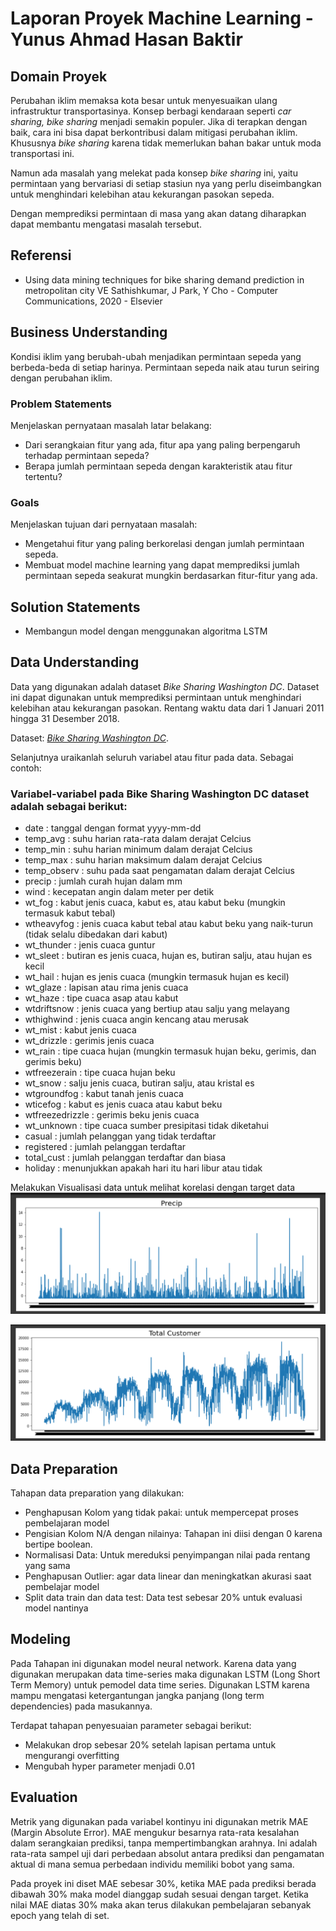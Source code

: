 # Laporan Proyek Machine Learning - Yunus Ahmad Hasan Baktir

## Domain Proyek

Perubahan iklim memaksa kota besar untuk menyesuaikan ulang infrastruktur transportasinya. Konsep berbagi kendaraan seperti *car sharing, bike sharing* menjadi semakin populer. Jika di terapkan dengan baik, cara ini bisa dapat berkontribusi dalam mitigasi perubahan iklim. Khususnya *bike sharing* karena tidak memerlukan bahan bakar untuk moda transportasi ini.

Namun ada masalah yang melekat pada konsep *bike sharing* ini, yaitu permintaan yang bervariasi di setiap stasiun nya yang perlu diseimbangkan untuk menghindari kelebihan atau kekurangan pasokan sepeda.

Dengan memprediksi permintaan di masa yang akan datang diharapkan dapat membantu mengatasi masalah tersebut.

## Referensi
- Using data mining techniques for bike sharing demand prediction in metropolitan city
VE Sathishkumar, J Park, Y Cho - Computer Communications, 2020 - Elsevier

## Business Understanding

Kondisi iklim yang berubah-ubah menjadikan permintaan sepeda yang berbeda-beda di setiap harinya. Permintaan sepeda naik atau turun seiring dengan perubahan iklim.

### Problem Statements

Menjelaskan pernyataan masalah latar belakang:
- Dari serangkaian fitur yang ada, fitur apa yang paling berpengaruh terhadap permintaan sepeda?
- Berapa jumlah permintaan sepeda dengan karakteristik atau fitur tertentu?  

### Goals

Menjelaskan tujuan dari pernyataan masalah:
- Mengetahui fitur yang paling berkorelasi dengan jumlah permintaan sepeda.
- Membuat model machine learning yang dapat memprediksi jumlah permintaan sepeda seakurat mungkin berdasarkan fitur-fitur yang ada.


## Solution Statements
- Membangun model dengan menggunakan algoritma LSTM 

## Data Understanding
Data yang digunakan adalah dataset *Bike Sharing Washington DC*. Dataset ini dapat digunakan untuk memprediksi permintaan untuk menghindari kelebihan atau kekurangan pasokan. Rentang waktu data dari 1 Januari 2011 hingga 31 Desember 2018.

Dataset: *[Bike Sharing Washington DC](httpshttps://www.kaggle.com/datasets/juliajemals/bike-sharing-washington-dc)*.

Selanjutnya uraikanlah seluruh variabel atau fitur pada data. Sebagai contoh:  

### Variabel-variabel pada Bike Sharing Washington DC dataset adalah sebagai berikut:
- date : tanggal dengan format yyyy-mm-dd
- temp_avg : suhu harian rata-rata dalam derajat Celcius
- temp_min : suhu harian minimum dalam derajat Celcius
- temp_max : suhu harian maksimum dalam derajat Celcius
- temp_observ : suhu pada saat pengamatan dalam derajat Celcius
- precip : jumlah curah hujan dalam mm
- wind : kecepatan angin dalam meter per detik
- wt_fog : kabut jenis cuaca, kabut es, atau kabut beku (mungkin termasuk kabut tebal)
- wtheavyfog : jenis cuaca kabut tebal atau kabut beku yang naik-turun (tidak selalu dibedakan dari kabut)
- wt_thunder : jenis cuaca guntur
- wt_sleet : butiran es jenis cuaca, hujan es, butiran salju, atau hujan es kecil
- wt_hail : hujan es jenis cuaca (mungkin termasuk hujan es kecil)
- wt_glaze : lapisan atau rima jenis cuaca
- wt_haze : tipe cuaca asap atau kabut
- wtdriftsnow : jenis cuaca yang bertiup atau salju yang melayang
- wthighwind : jenis cuaca angin kencang atau merusak
- wt_mist : kabut jenis cuaca
- wt_drizzle : gerimis jenis cuaca
- wt_rain : tipe cuaca hujan (mungkin termasuk hujan beku, gerimis, dan gerimis beku)
- wtfreezerain : tipe cuaca hujan beku
- wt_snow : salju jenis cuaca, butiran salju, atau kristal es
- wtgroundfog : kabut tanah jenis cuaca
- wticefog : kabut es jenis cuaca atau kabut beku
- wtfreezedrizzle : gerimis beku jenis cuaca
- wt_unknown : tipe cuaca sumber presipitasi tidak diketahui
- casual : jumlah pelanggan yang tidak terdaftar
- registered : jumlah pelanggan terdaftar
- total_cust : jumlah pelanggan terdaftar dan biasa
- holiday : menunjukkan apakah hari itu hari libur atau tidak

Melakukan Visualisasi data untuk melihat korelasi dengan target data
![Alt text](https://raw.githubusercontent.com/yunusffz/ml-terapan-proyek-1/main/images/visualisasi-data.PNG "Title")

![Alt text](https://raw.githubusercontent.com/yunusffz/ml-terapan-proyek-1/main/images/total-cust.PNG "Title")


## Data Preparation
Tahapan data preparation yang dilakukan:
- Penghapusan Kolom yang tidak pakai: untuk mempercepat proses pembelajaran model
- Pengisian Kolom N/A dengan nilainya: Tahapan ini diisi dengan 0 karena bertipe boolean.
- Normalisasi Data: Untuk mereduksi penyimpangan nilai pada rentang yang sama
- Penghapusan Outlier: agar data linear dan meningkatkan akurasi saat pembelajar model
- Split data train dan data test: Data test sebesar 20% untuk evaluasi model nantinya

## Modeling
Pada Tahapan ini digunakan model neural network. Karena data yang digunakan merupakan data time-series maka digunakan  LSTM (Long Short Term Memory) untuk pemodel data time series. Digunakan LSTM karena mampu mengatasi ketergantungan jangka panjang (long term dependencies) pada masukannya.

Terdapat tahapan penyesuaian parameter sebagai berikut:
- Melakukan drop sebesar 20% setelah lapisan pertama untuk mengurangi overfitting
- Mengubah hyper parameter menjadi 0.01 

## Evaluation
Metrik yang digunakan pada variabel kontinyu ini digunakan metrik MAE (Margin Absolute Error).
MAE mengukur besarnya rata-rata kesalahan dalam serangkaian prediksi, tanpa mempertimbangkan arahnya. Ini adalah rata-rata sampel uji dari perbedaan absolut antara prediksi dan pengamatan aktual di mana semua perbedaan individu memiliki bobot yang sama.

Pada proyek ini diset MAE sebesar 30%, ketika MAE pada prediksi berada dibawah 30% maka model dianggap sudah sesuai dengan target. Ketika nilai MAE diatas 30% maka akan terus dilakukan pembelajaran sebanyak epoch yang telah di set.
